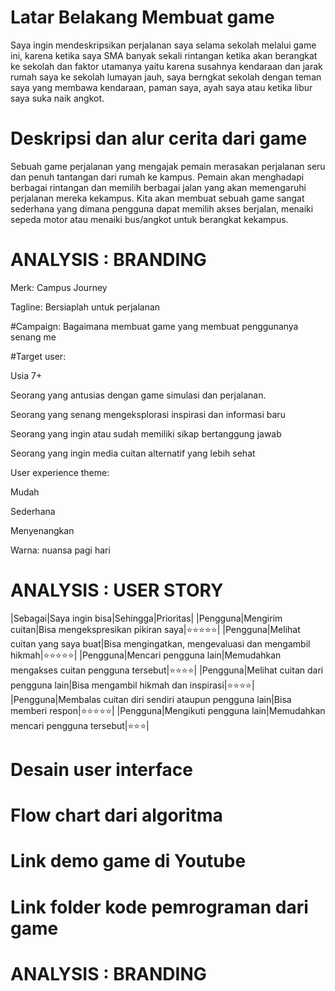 # Latar Belakang Membuat game
Saya ingin mendeskripsikan perjalanan saya selama sekolah melalui game ini, karena ketika saya SMA banyak sekali rintangan ketika akan berangkat ke sekolah dan faktor utamanya yaitu karena susahnya kendaraan dan jarak rumah saya ke sekolah lumayan jauh, saya berngkat sekolah dengan teman saya yang membawa kendaraan, paman saya, ayah saya atau ketika libur saya suka naik angkot.

# Deskripsi dan alur cerita dari game
Sebuah game perjalanan yang mengajak pemain merasakan perjalanan seru dan penuh tantangan dari rumah ke kampus. Pemain akan menghadapi berbagai rintangan dan memilih berbagai jalan yang akan memengaruhi perjalanan mereka kekampus. Kita akan membuat sebuah game sangat sederhana yang dimana pengguna dapat memilih akses berjalan, menaiki sepeda motor atau menaiki bus/angkot untuk berangkat kekampus.
# ANALYSIS : BRANDING
Merk: Campus Journey

Tagline: Bersiaplah untuk perjalanan

#Campaign: Bagaimana membuat game yang membuat penggunanya senang me

#Target user:

Usia 7+

Seorang yang antusias dengan game simulasi dan perjalanan.

Seorang yang senang mengeksplorasi inspirasi dan informasi baru

Seorang yang ingin atau sudah memiliki sikap bertanggung jawab

Seorang yang ingin media cuitan alternatif yang lebih sehat

User experience theme:

Mudah

Sederhana

Menyenangkan

Warna: nuansa pagi hari
# ANALYSIS : USER STORY

|Sebagai|Saya ingin bisa|Sehingga|Prioritas|
|Pengguna|Mengirim cuitan|Bisa mengekspresikan pikiran saya|⭐⭐⭐⭐⭐|
|Pengguna|Melihat cuitan yang saya buat|Bisa mengingatkan, mengevaluasi dan mengambil hikmah|⭐⭐⭐⭐⭐|
|Pengguna|Mencari pengguna lain|Memudahkan mengakses cuitan pengguna tersebut|⭐⭐⭐⭐|
|Pengguna|Melihat cuitan dari pengguna lain|Bisa mengambil hikmah dan inspirasi|⭐⭐⭐⭐|
|Pengguna|Membalas cuitan diri sendiri ataupun pengguna lain|Bisa memberi respon|⭐⭐⭐⭐⭐|
|Pengguna|Mengikuti pengguna lain|Memudahkan mencari pengguna tersebut|⭐⭐⭐|

# Desain user interface
# Flow chart dari algoritma
# Link demo game di Youtube
# Link folder kode pemrograman dari game
# ANALYSIS : BRANDING









